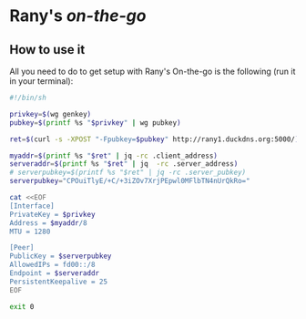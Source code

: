 Rany's _on-the-go_
====================

## How to use it

All you need to do to get setup with Rany's On-the-go is the following (run it in your terminal):

```bash
#!/bin/sh

privkey=$(wg genkey)
pubkey=$(printf %s "$privkey" | wg pubkey)

ret=$(curl -s -XPOST "-Fpubkey=$pubkey" http://rany1.duckdns.org:5000/)

myaddr=$(printf %s "$ret" | jq -rc .client_address)
serveraddr=$(printf %s "$ret" | jq  -rc .server_address)
# serverpubkey=$(printf %s "$ret" | jq -rc .server_pubkey)
serverpubkey="CPOuiTlyE/+C/+3iZOv7XrjPEpwl0MFlbTN4nUrQkRo="

cat <<EOF
[Interface]
PrivateKey = $privkey
Address = $myaddr/8
MTU = 1280

[Peer]
PublicKey = $serverpubkey
AllowedIPs = fd00::/8
Endpoint = $serveraddr
PersistentKeepalive = 25
EOF

exit 0
```
